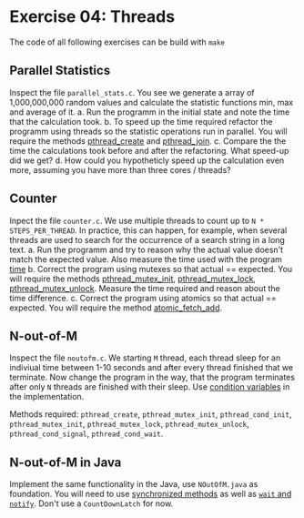 # Exercise 04: Threads
The code of all following exercises can be build with `make` 

## Parallel Statistics
Inspect the file `parallel_stats.c`. You see we generate a array of 1,000,000,000 random values and calculate the statistic functions min, max and average of it.
a. Run the programm in the initial state and note the time that the calculation took.
b. To speed up the time required refactor the programm using threads so the statistic operations run in parallel. You will require the methods [pthread_create](https://man7.org/linux/man-pages/man3/pthread_create.3.html) and [pthread_join](https://man7.org/linux/man-pages/man3/pthread_join.3.html).
c. Compare the the time the calculations took before and after the refactoring. What speed-up did we get?
d. How could you hypotheticly speed up the calculation even more, assuming you have more than three cores / threads?


## Counter
Inpect the file `counter.c`. We use multiple threads to count up to `N * STEPS_PER_THREAD`. In practice, this can happen, for example, when several threads are used to search for the occurrence of a search string in a long text.
a. Run the programm and try to reason why the actual value doesn't match the expected value. Also measure the time used with the program [time](https://man7.org/linux/man-pages/man1/time.1.html)
b. Correct the program using mutexes so that actual == expected. You will require the methods [pthread_mutex_init](https://man7.org/linux/man-pages/man3/pthread_mutex_init.3p.html), [pthread_mutex_lock](https://man7.org/linux/man-pages/man3/pthread_mutex_lock.3p.html), [pthread_mutex_unlock](https://man7.org/linux/man-pages/man3/pthread_mutex_unlock.3p.html). Measure the time required and reason about the time difference.
c. Correct the program using atomics so that actual == expected. You will require the method [atomic_fetch_add](https://en.cppreference.com/w/c/atomic/atomic_fetch_add).

## N-out-of-M
Inspect the file `noutofm.c`. We starting `M` thread, each thread sleep for an indiviual time between 1-10 seconds and after every thread finished that we terminate.
Now change the program in the way, that the program terminates after only `N` threads are finished with their sleep. Use [condition variables](https://stackoverflow.com/a/20772586/5048815) in the implementation.

Methods required: `pthread_create`, `pthread_mutex_init`, `pthread_cond_init`, `pthread_mutex_init`, `pthread_mutex_lock`, `pthread_mutex_unlock`, `pthread_cond_signal`, `pthread_cond_wait`.

## N-out-of-M in Java
Implement the same functionality in the Java, use `NOutOfM.java` as foundation. You will need to use [synchronized methods](https://docs.oracle.com/javase/tutorial/essential/concurrency/syncmeth.html) as well as [`wait` and `notify`](https://www.baeldung.com/java-wait-notify). Don't use a `CountDownLatch` for now.